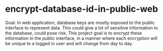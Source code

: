 # encrypt-database-id-in-public-web
Goal: In web application, database keys are mostly exposed to the public interface to represent data. This could give a lot of sensitive information to the database, could pose risk.  This project goal is to encrypt these information in the public interface, in a manner where each encryption will be unique to a logged in user and will change from day to day.
